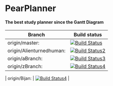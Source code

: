 # PearPlanner  
#### The best study planner since the Gantt Diagram




| Branch  | Build status  |
| ------------- | ------------- |
| origin/master: | [![Build Status](https://travis-ci.org/Alienturnedhuman/PearPlanner.svg?branch=master)](https://travis-ci.org/Alienturnedhuman/PearPlanner)  |
| origin/Alienturnedhuman:  | [![Build Status2](https://travis-ci.org/Alienturnedhuman/PearPlanner.svg?branch=Alienturnedhuman)](https://travis-ci.org/Alienturnedhuman/PearPlanner)  |
| origin/aBranch: | [![Build Status3](https://travis-ci.org/Alienturnedhuman/PearPlanner.svg?branch=aBranch)](https://travis-ci.org/Alienturnedhuman/PearPlanner)  |
| origin/zBranch: | [![Build Status4](https://travis-ci.org/Alienturnedhuman/PearPlanner.svg?branch=zBranch)](https://travis-ci.org/Alienturnedhuman/PearPlanner)  |

| origin/Bijan: | [![Build Status4](https://travis-ci.org/Alienturnedhuman/PearPlanner.svg?branch=Bijan)](https://travis-ci.org/Alienturnedhuman/PearPlanner)  |


